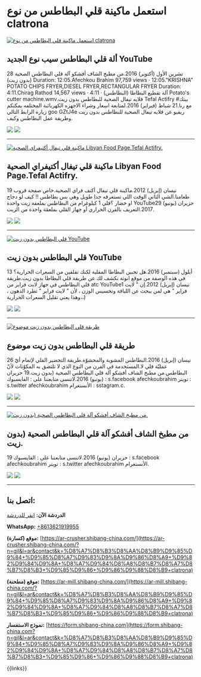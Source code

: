 # استعمل ماكينة قلي البطاطس من نوع clatrona

<a href="https://swt.shibang-china.com/?n=gjl&l=ar&img&k=%D8%A7%D8%B3%D8%AA%D8%B9%D9%85%D9%84+%D9%85%D8%A7%D9%83%D9%8A%D9%86%D8%A9+%D9%82%D9%84%D9%8A+%D8%A7%D9%84%D8%A8%D8%B7%D8%A7%D8%B7%D8%B3+%D9%85%D9%86+%D9%86%D9%88%D8%B9+clatrona" target="_blank">![استعمل ماكينة قلي البطاطس من نوع clatrona](http://static.shibang-china.com/all-800x300/277.jpg)</a>

## ألة قلي البطاطس سيب نوع الجديد YouTube
28 تشرين الأول (أكتوبر) 2016.من مطبخ الشاف أفشكو آلة قلي البطاطس الصحية (بدون زيت) Duration: 12:05.Afechkou Brahim 97,759 views &middot; 12:05.&quot;KRISHNA&quot; POTATO CHIPS FRYER,DIESEL FRYER,RECTANGULAR FRYER Duration: 4:11.Chirag Rathod 14,567 views &middot; 4:11 &middot; آلة تقطيع البطاطا (البطاطس) Potato&#39;s cutter machine.wmv.قلايه تيفال الصحية للبطاطس بدون زيت Tefal Actifry #بيتك مع رنا.21 شباط (فبراير) 2016.لمتابعة اسعار وشراء الاجهزه الكهربائبة المختلفه يمكنكم زيارة الرابط التالي goo GZtJ4e ريفيو عن قلايه تيفال الصحية للبطاطس بدون زيت وطريقة عمل البطاطس وكيف.


<a href="https://whatsapp.shibangsoft.com/WhatsApp.php" target="_blank" title="WhatsApp">![](http://static.shibang-china.com/icon/whatsapp.png)</a> <a href="https://swt.shibang-china.com/?n=gjl&l=ar&icon&k=%D8%A7%D8%B3%D8%AA%D8%B9%D9%85%D9%84+%D9%85%D8%A7%D9%83%D9%8A%D9%86%D8%A9+%D9%82%D9%84%D9%8A+%D8%A7%D9%84%D8%A8%D8%B7%D8%A7%D8%B7%D8%B3+%D9%85%D9%86+%D9%86%D9%88%D8%B9+clatrona" target="_blank">![](http://static.shibang-china.com/icon/chat-ar.png)</a>

---

<a href="https://swt.shibang-china.com/?n=gjl&l=ar&img&k=%D8%A7%D8%B3%D8%AA%D8%B9%D9%85%D9%84+%D9%85%D8%A7%D9%83%D9%8A%D9%86%D8%A9+%D9%82%D9%84%D9%8A+%D8%A7%D9%84%D8%A8%D8%B7%D8%A7%D8%B7%D8%B3+%D9%85%D9%86+%D9%86%D9%88%D8%B9+clatrona" target="_blank">![ماكينة قلي تيفال أكتيفراي الصحية Libyan Food Page.Tefal Actifry.](http://static.shibang-china.com/all-800x300/809.jpg)</a>

## ماكينة قلي تيفال أكتيفراي الصحية Libyan Food Page.Tefal Actifry.
19 نيسان (إبريل) 2012.ماكينة قلي تيفال أكتف فراي الصحية.خاص صفحة قروب طعامنا.الشي الثاني الوقت اللي تستغرقه جدا طويل وهي بس بطاطس !! كيف لو دجاج او خضار ؟قلي 1 كيلوغرام من البطاطس بملعقة زيت واحدة YouTube29 حزيران (يونيو) 2017.التعريف بالفرن الحراري أو جهاز القلي بملعقة واحدة من الزيت.


<a href="https://whatsapp.shibangsoft.com/WhatsApp.php" target="_blank" title="WhatsApp">![](http://static.shibang-china.com/icon/whatsapp.png)</a> <a href="https://swt.shibang-china.com/?n=gjl&l=ar&icon&k=%D8%A7%D8%B3%D8%AA%D8%B9%D9%85%D9%84+%D9%85%D8%A7%D9%83%D9%8A%D9%86%D8%A9+%D9%82%D9%84%D9%8A+%D8%A7%D9%84%D8%A8%D8%B7%D8%A7%D8%B7%D8%B3+%D9%85%D9%86+%D9%86%D9%88%D8%B9+clatrona" target="_blank">![](http://static.shibang-china.com/icon/chat-ar.png)</a>

---

<a href="https://swt.shibang-china.com/?n=gjl&l=ar&img&k=%D8%A7%D8%B3%D8%AA%D8%B9%D9%85%D9%84+%D9%85%D8%A7%D9%83%D9%8A%D9%86%D8%A9+%D9%82%D9%84%D9%8A+%D8%A7%D9%84%D8%A8%D8%B7%D8%A7%D8%B7%D8%B3+%D9%85%D9%86+%D9%86%D9%88%D8%B9+clatrona" target="_blank">![قلي البطاطس بدون زيت YouTube](http://static.shibang-china.com/all-800x300/192.jpg)</a>

## قلي البطاطس بدون زيت YouTube
13 أيلول (سبتمبر) 2016.هل تحبين البطاطا المقلية لكنك تقلقين من السعرات الحرارية؟ في هذه الوصفة من موقع انوثة نكشف لك عن طريقة قلي البطاطا بدون زيت.طريقة قلي البطاطس في جهاز لايت فراير من atc YouTube1 نيسان (إبريل) 2012.إن &quot; لايت فراير &quot; هي لمن يبحث عن اللياقة وتخسيس الوزن ، لأن &quot; لايت فراير &quot; تطرد الدهون ، وهذا يعني تقليل السعرات الحرارية،،)


<a href="https://whatsapp.shibangsoft.com/WhatsApp.php" target="_blank" title="WhatsApp">![](http://static.shibang-china.com/icon/whatsapp.png)</a> <a href="https://swt.shibang-china.com/?n=gjl&l=ar&icon&k=%D8%A7%D8%B3%D8%AA%D8%B9%D9%85%D9%84+%D9%85%D8%A7%D9%83%D9%8A%D9%86%D8%A9+%D9%82%D9%84%D9%8A+%D8%A7%D9%84%D8%A8%D8%B7%D8%A7%D8%B7%D8%B3+%D9%85%D9%86+%D9%86%D9%88%D8%B9+clatrona" target="_blank">![](http://static.shibang-china.com/icon/chat-ar.png)</a>

---

<a href="https://swt.shibang-china.com/?n=gjl&l=ar&img&k=%D8%A7%D8%B3%D8%AA%D8%B9%D9%85%D9%84+%D9%85%D8%A7%D9%83%D9%8A%D9%86%D8%A9+%D9%82%D9%84%D9%8A+%D8%A7%D9%84%D8%A8%D8%B7%D8%A7%D8%B7%D8%B3+%D9%85%D9%86+%D9%86%D9%88%D8%B9+clatrona" target="_blank">![طريقة قلي البطاطس بدون زيت موضوع](http://static.shibang-china.com/all-800x300/194.jpg)</a>

## طريقة قلي البطاطس بدون زيت موضوع
26 نيسان (إبريل) 2016.البطاطس المشوية والمحشوّة.طريقة التحضير القلي لإتمام أيّ عمليّة قلي لا.المستخدمة في الفرن من النوع الذي لا تلتصق به المكوّنات لأنّ البطاطس.من مطبخ الشاف أفشكو آلة قلي البطاطس الصحية (بدون زيت.19 حزيران (يونيو) 2016.لاتنسى متابعتنا على : الفايسبوك : s.facebook afechkoubrahim تويتر : s.twitter afechkoubrahim الأنستغرام : sstagram.c.


<a href="https://whatsapp.shibangsoft.com/WhatsApp.php" target="_blank" title="WhatsApp">![](http://static.shibang-china.com/icon/whatsapp.png)</a> <a href="https://swt.shibang-china.com/?n=gjl&l=ar&icon&k=%D8%A7%D8%B3%D8%AA%D8%B9%D9%85%D9%84+%D9%85%D8%A7%D9%83%D9%8A%D9%86%D8%A9+%D9%82%D9%84%D9%8A+%D8%A7%D9%84%D8%A8%D8%B7%D8%A7%D8%B7%D8%B3+%D9%85%D9%86+%D9%86%D9%88%D8%B9+clatrona" target="_blank">![](http://static.shibang-china.com/icon/chat-ar.png)</a>

---

<a href="https://swt.shibang-china.com/?n=gjl&l=ar&img&k=%D8%A7%D8%B3%D8%AA%D8%B9%D9%85%D9%84+%D9%85%D8%A7%D9%83%D9%8A%D9%86%D8%A9+%D9%82%D9%84%D9%8A+%D8%A7%D9%84%D8%A8%D8%B7%D8%A7%D8%B7%D8%B3+%D9%85%D9%86+%D9%86%D9%88%D8%B9+clatrona" target="_blank">![من مطبخ الشاف أفشكو آلة قلي البطاطس الصحية (بدون زيت.](http://static.shibang-china.com/all-800x300/238.jpg)</a>

## من مطبخ الشاف أفشكو آلة قلي البطاطس الصحية (بدون زيت.
19 حزيران (يونيو) 2016.لاتنسى متابعتنا على : الفايسبوك : s.facebook afechkoubrahim تويتر : s.twitter afechkoubrahim الأنستغرام.

<a href="https://whatsapp.shibangsoft.com/WhatsApp.php" target="_blank" title="WhatsApp">![](http://static.shibang-china.com/icon/whatsapp.png)</a> <a href="https://swt.shibang-china.com/?n=gjl&l=ar&icon&k=%D8%A7%D8%B3%D8%AA%D8%B9%D9%85%D9%84+%D9%85%D8%A7%D9%83%D9%8A%D9%86%D8%A9+%D9%82%D9%84%D9%8A+%D8%A7%D9%84%D8%A8%D8%B7%D8%A7%D8%B7%D8%B3+%D9%85%D9%86+%D9%86%D9%88%D8%B9+clatrona" target="_blank">![](http://static.shibang-china.com/icon/chat-ar.png)</a>

---
## اتصل بنا:

**الدردشة الآن:** [انقر للدردشة](https://swt.shibang-china.com?n=gjl&l=ar&contact&k=%D8%A7%D8%B3%D8%AA%D8%B9%D9%85%D9%84+%D9%85%D8%A7%D9%83%D9%8A%D9%86%D8%A9+%D9%82%D9%84%D9%8A+%D8%A7%D9%84%D8%A8%D8%B7%D8%A7%D8%B7%D8%B3+%D9%85%D9%86+%D9%86%D9%88%D8%B9+clatrona)

**WhatsApp:**  [+8613621919955](https://whatsapp.shibangsoft.com/WhatsApp.php)

**موقع (كسارة):** [https://ar-crusher.shibang-china.com/](https://ar-crusher.shibang-china.com/?n=gjl&l=ar&contact&k=%D8%A7%D8%B3%D8%AA%D8%B9%D9%85%D9%84+%D9%85%D8%A7%D9%83%D9%8A%D9%86%D8%A9+%D9%82%D9%84%D9%8A+%D8%A7%D9%84%D8%A8%D8%B7%D8%A7%D8%B7%D8%B3+%D9%85%D9%86+%D9%86%D9%88%D8%B9+clatrona)

**موقع (مطحنة):** [https://ar-mill.shibang-china.com/](https://ar-mill.shibang-china.com/?n=gjl&l=ar&contact&k=%D8%A7%D8%B3%D8%AA%D8%B9%D9%85%D9%84+%D9%85%D8%A7%D9%83%D9%8A%D9%86%D8%A9+%D9%82%D9%84%D9%8A+%D8%A7%D9%84%D8%A8%D8%B7%D8%A7%D8%B7%D8%B3+%D9%85%D9%86+%D9%86%D9%88%D8%B9+clatrona)

**نموذج الاستفسار:** [https://form.shibang-china.com](https://form.shibang-china.com?n=gjl&l=ar&contact&k=%D8%A7%D8%B3%D8%AA%D8%B9%D9%85%D9%84+%D9%85%D8%A7%D9%83%D9%8A%D9%86%D8%A9+%D9%82%D9%84%D9%8A+%D8%A7%D9%84%D8%A8%D8%B7%D8%A7%D8%B7%D8%B3+%D9%85%D9%86+%D9%86%D9%88%D8%B9+clatrona)

{{links}}